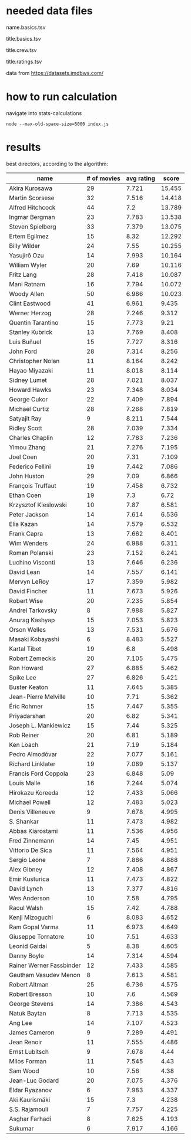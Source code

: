 # needed data files

name.basics.tsv

title.basics.tsv

title.crew.tsv

title.ratings.tsv

data from https://datasets.imdbws.com/

# how to run calculation

navigate into stats-calculations

``node --max-old-space-size=5000 index.js`` 

# results

best directors, according to the algorithm: 

name| # of movies| avg rating| score
--- | --- | --- | --- 
Akira Kurosawa| 29| 7.721| 15.455
Martin Scorsese| 32| 7.516| 14.418
Alfred Hitchcock| 44| 7.2| 13.789
Ingmar Bergman| 23| 7.783| 13.538
Steven Spielberg| 33| 7.379| 13.075
Ertem Egilmez| 15| 8.32| 12.292
Billy Wilder| 24| 7.55| 10.255
Yasujirô Ozu| 14| 7.993| 10.164
William Wyler| 20| 7.69| 10.116
Fritz Lang| 28| 7.418| 10.087
Mani Ratnam| 16| 7.794| 10.072
Woody Allen| 50| 6.986| 10.023
Clint Eastwood| 41| 6.961| 9.435
Werner Herzog| 28| 7.246| 9.312
Quentin Tarantino| 15| 7.773| 9.21
Stanley Kubrick| 13| 7.769| 8.408
Luis Buñuel| 15| 7.727| 8.316
John Ford| 28| 7.314| 8.256
Christopher Nolan| 11| 8.164| 8.242
Hayao Miyazaki| 11| 8.018| 8.114
Sidney Lumet| 28| 7.021| 8.037
Howard Hawks| 23| 7.348| 8.034
George Cukor| 22| 7.409| 7.894
Michael Curtiz| 28| 7.268| 7.819
Satyajit Ray| 9| 8.211| 7.544
Ridley Scott| 28| 7.039| 7.334
Charles Chaplin| 12| 7.783| 7.236
Yimou Zhang| 21| 7.276| 7.195
Joel Coen| 20| 7.31| 7.109
Federico Fellini| 19| 7.442| 7.086
John Huston| 29| 7.09| 6.866
François Truffaut| 19| 7.458| 6.732
Ethan Coen| 19| 7.3| 6.72
Krzysztof Kieslowski| 10| 7.87| 6.581
Peter Jackson| 14| 7.614| 6.536
Elia Kazan| 14| 7.579| 6.532
Frank Capra| 13| 7.662| 6.401
Wim Wenders| 24| 6.988| 6.311
Roman Polanski| 23| 7.152| 6.241
Luchino Visconti| 13| 7.646| 6.236
David Lean| 14| 7.557| 6.141
Mervyn LeRoy| 17| 7.359| 5.982
David Fincher| 11| 7.673| 5.926
Robert Wise| 20| 7.235| 5.854
Andrei Tarkovsky| 8| 7.988| 5.827
Anurag Kashyap| 15| 7.053| 5.823
Orson Welles| 13| 7.531| 5.676
Masaki Kobayashi| 6| 8.483| 5.527
Kartal Tibet| 19| 6.8| 5.498
Robert Zemeckis| 20| 7.105| 5.475
Ron Howard| 27| 6.885| 5.462
Spike Lee| 27| 6.826| 5.421
Buster Keaton| 11| 7.645| 5.385
Jean-Pierre Melville| 10| 7.71| 5.362
Éric Rohmer| 15| 7.447| 5.355
Priyadarshan| 20| 6.82| 5.341
Joseph L. Mankiewicz| 15| 7.44| 5.325
Rob Reiner| 20| 6.81| 5.189
Ken Loach| 21| 7.19| 5.184
Pedro Almodóvar| 22| 7.077| 5.161
Richard Linklater| 19| 7.089| 5.137
Francis Ford Coppola| 23| 6.848| 5.09
Louis Malle| 16| 7.244| 5.074
Hirokazu Koreeda| 12| 7.433| 5.066
Michael Powell| 12| 7.483| 5.023
Denis Villeneuve| 9| 7.678| 4.995
S. Shankar| 11| 7.473| 4.982
Abbas Kiarostami| 11| 7.536| 4.956
Fred Zinnemann| 14| 7.45| 4.951
Vittorio De Sica| 11| 7.564| 4.951
Sergio Leone| 7| 7.886| 4.888
Alex Gibney| 12| 7.408| 4.867
Emir Kusturica| 11| 7.473| 4.822
David Lynch| 13| 7.377| 4.816
Wes Anderson| 10| 7.58| 4.795
Raoul Walsh| 15| 7.42| 4.788
Kenji Mizoguchi| 6| 8.083| 4.652
Ram Gopal Varma| 11| 6.973| 4.649
Giuseppe Tornatore| 10| 7.51| 4.633
Leonid Gaidai| 5| 8.38| 4.605
Danny Boyle| 14| 7.314| 4.594
Rainer Werner Fassbinder| 12| 7.433| 4.585
Gautham Vasudev Menon| 8| 7.613| 4.581
Robert Altman| 25| 6.736| 4.575
Robert Bresson| 10| 7.6| 4.569
George Stevens| 14| 7.386| 4.543
Natuk Baytan| 8| 7.713| 4.535
Ang Lee| 14| 7.107| 4.523
James Cameron| 9| 7.289| 4.491
Jean Renoir| 11| 7.555| 4.486
Ernst Lubitsch| 9| 7.678| 4.44
Milos Forman| 11| 7.545| 4.43
Sam Wood| 10| 7.56| 4.38
Jean-Luc Godard| 20| 7.075| 4.376
Eldar Ryazanov| 6| 7.983| 4.337
Aki Kaurismäki| 15| 7.3| 4.238
S.S. Rajamouli| 7| 7.757| 4.225
Asghar Farhadi| 8| 7.625| 4.193
Sukumar| 6| 7.917| 4.166
